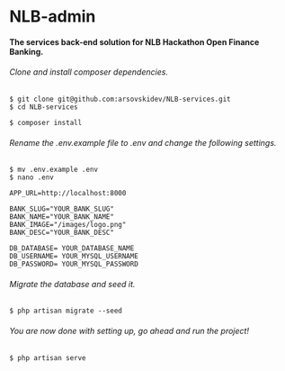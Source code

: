 # NLB-admin

#### The services back-end solution for NLB Hackathon Open Finance Banking.

###### Clone and install composer dependencies.

```
$ git clone git@github.com:arsovskidev/NLB-services.git
$ cd NLB-services

$ composer install
```

###### Rename the .env.example file to .env and change the following settings.

```
$ mv .env.example .env
$ nano .env

APP_URL=http://localhost:8000

BANK_SLUG="YOUR_BANK_SLUG"
BANK_NAME="YOUR_BANK_NAME"
BANK_IMAGE="/images/logo.png"
BANK_DESC="YOUR_BANK_DESC"

DB_DATABASE= YOUR_DATABASE_NAME
DB_USERNAME= YOUR_MYSQL_USERNAME
DB_PASSWORD= YOUR_MYSQL_PASSWORD
```

###### Migrate the database and seed it.

```
$ php artisan migrate --seed
```

###### You are now done with setting up, go ahead and run the project!

```
$ php artisan serve
```
